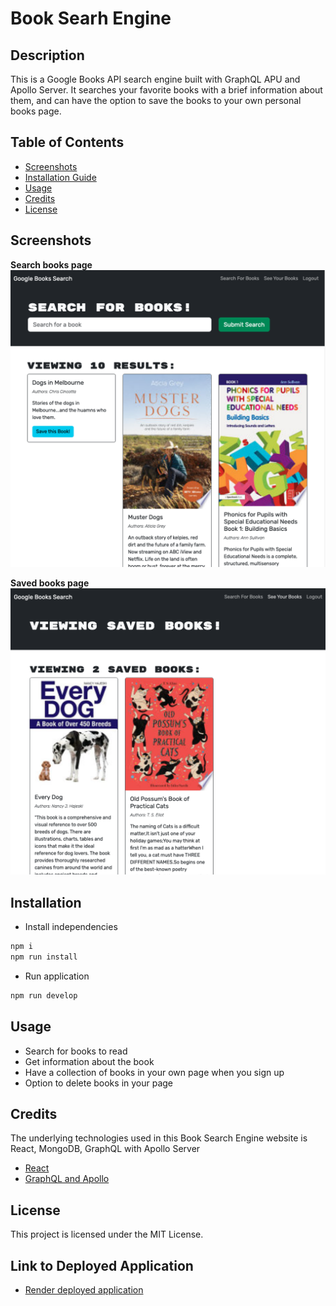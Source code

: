 # Book Searh Engine

## Description

This is a Google Books API search engine built with GraphQL APU and Apollo Server. It searches your favorite books with a brief information about them, and can have the option to save the books to your own personal books page.

## Table of Contents

- [Screenshots](#screenshots)
- [Installation Guide](#installation)
- [Usage](#usage)
- [Credits](#credits)
- [License](#license)

## Screenshots

**Search books page**
![Search](./assets/images/searchbook.png)

**Saved books page**
![Saved](./assets/images/savebook.png)

## Installation

- Install independencies

```bash
npm i
npm run install
```

- Run application

```bash
npm run develop
```

## Usage

- Search for books to read
- Get information about the book
- Have a collection of books in your own page when you sign up
- Option to delete books in your page

## Credits

The underlying technologies used in this Book Search Engine website is React, MongoDB, GraphQL with Apollo Server

- [React](https://legacy.reactjs.org/docs/getting-started.html)
- [GraphQL and Apollo](https://www.apollographql.com/tutorials/)

## License

This project is licensed under the MIT License.

## Link to Deployed Application

- [Render deployed application](https://book-search-engine-qmnh.onrender.com)
